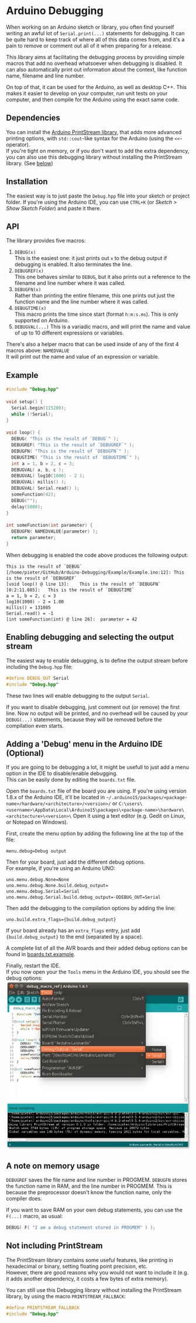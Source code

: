 # Arduino Debugging

When working on an Arduino sketch or library, you often find yourself writing an awful lot of `Serial.print(...)` statements for debugging. It can be quite hard to keep track of where all of this data comes from, and it's a pain to remove or comment out all of it when preparing for a release.

This library aims at facilitating the debugging process by providing simple macros that add no overhead whatsoever when debugging is disabled. It can also automatically print out information about the context, like function name, filename and line number.

On top of that, it can be used for the Arduino, as well as desktop C++. This makes it easier to develop on your computer, run unit tests on your computer, and then compile for the Arduino using the exact same code.

## Dependencies

You can install the [Arduino PrintStream library](https://github.com/tttapa/Arduino-PrintStream), that adds more advanced printing options, with `std::cout`-like syntax for the Arduino (using the `<<`-operator).  
If you're tight on memory, or if you don't want to add the extra dependency, you can also use this debugging library without installing the PrintStream library. (See [below](#not-including-printstream))

## Installation

The easiest way is to just paste the `Debug.hpp` file into your sketch or project folder. If you're using the Arduino IDE, you can use `CTRL+K` (or _Sketch > Show Sketch Folder_) and paste it there.

## API

The library provides five macros:

1. `DEBUG(x)`  
This is the easiest one: it just prints out `x` to the debug output if debugging is enabled. It also terminates the line.
2. `DEBUGREF(x)`  
This one behaves similar to `DEBUG`, but it also prints out a reference to the filename and line number where it was called.
3. `DEBUGFN(x)`  
Rather than printing the entire filename, this one prints out just the function name and the line number where it was called.
4. `DEBUGTIME(x)`  
This macro prints the time since start (format `h:m:s.ms`). This is only supported on Arduino.
5. `DEBUGVAL(...)`
This is a variadic macro, and will print the name and value of up to 10 different expressions or variables.

There's also a helper macro that can be used inside of any of the first 4 macros above:
`NAMEDVALUE`  
It will print out the name and value of an expression or variable.

## Example

```cpp
#include "Debug.hpp"

void setup() {
  Serial.begin(115200);
  while (!Serial);
}

void loop() {
  DEBUG( "This is the result of `DEBUG`" );
  DEBUGREF( "This is the result of `DEBUGREF`" );
  DEBUGFN( "This is the result of `DEBUGFN`" );
  DEBUGTIME( "This is the result of `DEBUGTIME`" );
  int a = 1, b = 2, c = 3;
  DEBUGVAL( a, b, c );
  DEBUGVAL( log10(1000) - 2 );
  DEBUGVAL( millis() );
  DEBUGVAL( Serial.read() );
  someFunction(42);
  DEBUG("");
  delay(5000);
}

int someFunction(int parameter) {
  DEBUGFN( NAMEDVALUE(parameter) );
  return parameter;
}
```
When debugging is enabled the code above produces the following output:
```
This is the result of `DEBUG`
[/home/pieter/GitHub/Arduino-Debugging/Example/Example.ino:12]:	This is the result of `DEBUGREF`
[void loop() @ line 13]:	This is the result of `DEBUGFN`
[0:2:11.085]:	This is the result of `DEBUGTIME`
a = 1, b = 2, c = 3
log10(1000) - 2 = 1.00
millis() = 131085
Serial.read() = -1
[int someFunction(int) @ line 26]:	parameter = 42
```

## Enabling debugging and selecting the output stream

The easiest way to enable debugging, is to define the output stream before including the `Debug.hpp` file:
```cpp
#define DEBUG_OUT Serial
#include "Debug.hpp"
```
These two lines will enable debugging to the output `Serial`.

If you want to disable debugging, just comment out (or remove) the first line. Now no output will be printed, and no overhead will be caused by your `DEBUG(...)` statements, because they will be removed before the compilation even starts.

## Adding a 'Debug' menu in the Arduino IDE (Optional)

If you are going to be debugging a lot, it might be usefull to just add a menu option in the IDE to disable/enable debugging.  
This can be easily done by editing the `boards.txt` file.

Open the `boards.txt` file of the board you are using. If you're using version 1.8.x of the Arduino IDE, it'll be located in `~/.arduino15/packages/<package-name>/hardware/<architecture>/<version>/` or `C:\users\<username>\AppData\Local\Arduino15\packages\<package-name>\hardware\<architecture>\<version>\`
Open it using a text editor (e.g. Gedit on Linux, or Notepad on Windows).

First, create the menu option by adding the following line at the top of the file:
```
menu.debug=Debug output
```

Then for your board, just add the different debug options.  
For example, if you're using an Arduino UNO:
```
uno.menu.debug.None=None
uno.menu.debug.None.build.debug_output=
uno.menu.debug.Serial=Serial
uno.menu.debug.Serial.build.debug_output=-DDEBUG_OUT=Serial
```
Then add the debugging to the compilation options by adding the line:
```
uno.build.extra_flags={build.debug_output}
```

If your board already has an `extra_flags` entry, just add ` {build.debug_output}` to the end (separated by a space).

A complete list of all the AVR boards and their added debug options can be found in [boards.txt.example](boards.txt.example).

Finally, restart the IDE.  
If you now open your the `Tools` menu in the Arduino IDE, you should see the debug options:
![Screenshot-Arduino-IDE-Debug](Screenshot-Arduino-IDE-Debug.png)

## A note on memory usage
`DEBUGREF` saves the file name and line number in PROGMEM. `DEBUGFN` stores the function name in RAM, and the line number in PROGMEM. This is because the preprocessor doesn't know the function name, only the compiler does.

If you want to save RAM on your own debug statements, you can use the `F(...)` macro, as usual:
```cpp
DEBUG( F( "I am a debug statement stored in PROGMEM" ) );
```
## Not including PrintStream

The PrintStream library contains some useful features, like printing in hexadecimal or binary, setting floating point precision, etc.  
However, there are good reasons why you would not want to include it (e.g. it adds another dependency, it costs a few bytes of extra memory).

You can still use this Debugging library without installing the PrintStream library, by using the macro `PRINTSTREAM_FALLBACK`:
```cpp
#define PRINTSTREAM_FALLBACK
#include "Debug.hpp"
```
